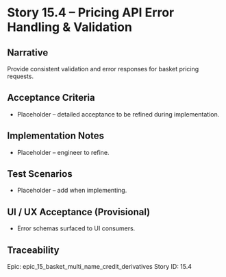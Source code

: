 # Story 15.4 – Pricing API Error Handling & Validation

## Narrative
Provide consistent validation and error responses for basket pricing requests.

## Acceptance Criteria
- Placeholder – detailed acceptance to be refined during implementation.

## Implementation Notes
- Placeholder – engineer to refine.

## Test Scenarios
- Placeholder – add when implementing.

## UI / UX Acceptance (Provisional)
- Error schemas surfaced to UI consumers.

## Traceability
Epic: epic_15_basket_multi_name_credit_derivatives
Story ID: 15.4
